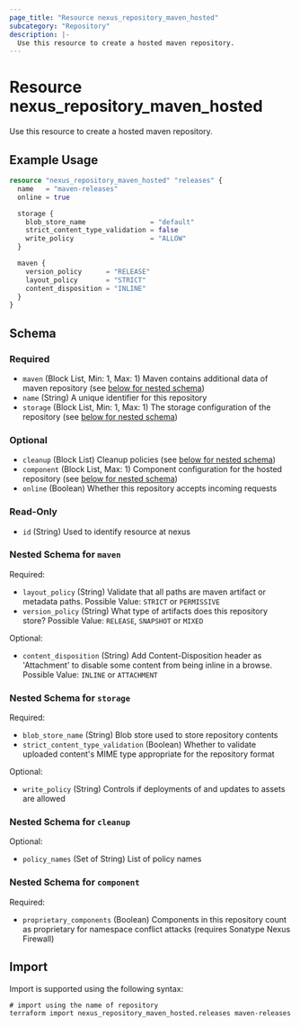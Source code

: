 ```yaml
---
page_title: "Resource nexus_repository_maven_hosted"
subcategory: "Repository"
description: |-
  Use this resource to create a hosted maven repository.
---
```

# Resource nexus_repository_maven_hosted
Use this resource to create a hosted maven repository.
## Example Usage
```terraform
resource "nexus_repository_maven_hosted" "releases" {
  name   = "maven-releases"
  online = true

  storage {
    blob_store_name                = "default"
    strict_content_type_validation = false
    write_policy                   = "ALLOW"
  }

  maven {
    version_policy      = "RELEASE"
    layout_policy       = "STRICT"
    content_disposition = "INLINE"
  }
}
```
<!-- schema generated by tfplugindocs -->
## Schema

### Required

- `maven` (Block List, Min: 1, Max: 1) Maven contains additional data of maven repository (see [below for nested schema](#nestedblock--maven))
- `name` (String) A unique identifier for this repository
- `storage` (Block List, Min: 1, Max: 1) The storage configuration of the repository (see [below for nested schema](#nestedblock--storage))

### Optional

- `cleanup` (Block List) Cleanup policies (see [below for nested schema](#nestedblock--cleanup))
- `component` (Block List, Max: 1) Component configuration for the hosted repository (see [below for nested schema](#nestedblock--component))
- `online` (Boolean) Whether this repository accepts incoming requests

### Read-Only

- `id` (String) Used to identify resource at nexus

<a id="nestedblock--maven"></a>
### Nested Schema for `maven`

Required:

- `layout_policy` (String) Validate that all paths are maven artifact or metadata paths. Possible Value: `STRICT` or `PERMISSIVE`
- `version_policy` (String) What type of artifacts does this repository store? Possible Value: `RELEASE`, `SNAPSHOT` or `MIXED`

Optional:

- `content_disposition` (String) Add Content-Disposition header as 'Attachment' to disable some content from being inline in a browse. Possible Value: `INLINE` or `ATTACHMENT`


<a id="nestedblock--storage"></a>
### Nested Schema for `storage`

Required:

- `blob_store_name` (String) Blob store used to store repository contents
- `strict_content_type_validation` (Boolean) Whether to validate uploaded content's MIME type appropriate for the repository format

Optional:

- `write_policy` (String) Controls if deployments of and updates to assets are allowed


<a id="nestedblock--cleanup"></a>
### Nested Schema for `cleanup`

Optional:

- `policy_names` (Set of String) List of policy names


<a id="nestedblock--component"></a>
### Nested Schema for `component`

Required:

- `proprietary_components` (Boolean) Components in this repository count as proprietary for namespace conflict attacks (requires Sonatype Nexus Firewall)
## Import
Import is supported using the following syntax:
```shell
# import using the name of repository
terraform import nexus_repository_maven_hosted.releases maven-releases
```
